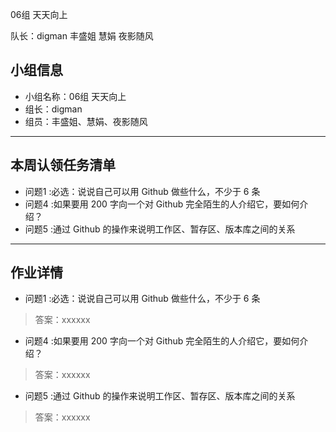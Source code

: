 06组 天天向上

队长：digman
丰盛姐
慧娟
夜影随风

## 小组信息
- 小组名称：06组 天天向上
- 组长：digman
- 组员：丰盛姐、慧娟、夜影随风

----
## 本周认领任务清单
- 问题1 :必选：说说自己可以用 Github 做些什么，不少于 6 条
- 问题4 :如果要用 200 字向一个对 Github 完全陌生的人介绍它，要如何介绍？
- 问题5 :通过 Github 的操作来说明工作区、暂存区、版本库之间的关系

------
## 作业详情
- 问题1 :必选：说说自己可以用 Github 做些什么，不少于 6 条
> 答案：xxxxxx

- 问题4 :如果要用 200 字向一个对 Github 完全陌生的人介绍它，要如何介绍？
> 答案：xxxxxx

- 问题5 :通过 Github 的操作来说明工作区、暂存区、版本库之间的关系
> 答案：xxxxxx

